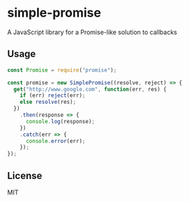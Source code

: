 # simple-promise

A JavaScript library for a Promise-like solution to callbacks

## Usage

```javascript
const Promise = require("promise");

const promise = new SimplePromise((resolve, reject) => {
  get("http://www.google.com", function(err, res) {
    if (err) reject(err);
    else resolve(res);
  })
    .then(response => {
      console.log(response);
    })
    .catch(err => {
      console.error(err);
    });
});
```

## License

MIT
